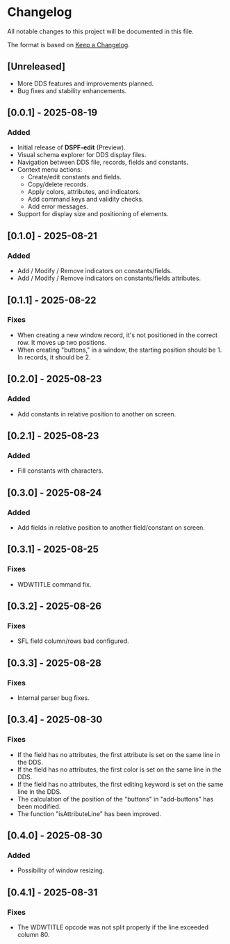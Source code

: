 # Changelog
All notable changes to this project will be documented in this file.

The format is based on [Keep a Changelog](https://keepachangelog.com/en/1.0.0/).

## [Unreleased]

- More DDS features and improvements planned.
- Bug fixes and stability enhancements.

## [0.0.1] - 2025-08-19
### Added
- Initial release of **DSPF-edit** (Preview).
- Visual schema explorer for DDS display files.
- Navigation between DDS file, records, fields and constants.
- Context menu actions:
  - Create/edit constants and fields.
  - Copy/delete records.
  - Apply colors, attributes, and indicators.
  - Add command keys and validity checks.
  - Add error messages.
- Support for display size and positioning of elements.

## [0.1.0] - 2025-08-21
### Added
- Add / Modify / Remove indicators on constants/fields.
- Add / Modify / Remove indicators on constants/fields attributes.

## [0.1.1] - 2025-08-22
### Fixes
- When creating a new window record, it's not positioned in the correct row. It moves up two positions.
- When creating "buttons," in a window, the starting position should be 1. In records, it should be 2. 

## [0.2.0] - 2025-08-23
### Added
- Add constants in relative position to another on screen.

## [0.2.1] - 2025-08-23
### Added
- Fill constants with characters.

## [0.3.0] - 2025-08-24
### Added
- Add fields in relative position to another field/constant on screen.

## [0.3.1] - 2025-08-25
### Fixes
- WDWTITLE command fix.

## [0.3.2] - 2025-08-26
### Fixes
- SFL field column/rows bad configured.

## [0.3.3] - 2025-08-28
### Fixes
- Internal parser bug fixes.

## [0.3.4] - 2025-08-30
### Fixes
- If the field has no attributes, the first attribute is set on the same line in the DDS.
- If the field has no attributes, the first color is set on the same line in the DDS.
- If the field has no attributes, the first editing keyword is set on the same line in the DDS.
- The calculation of the position of the "buttons" in "add-buttons" has been modified.
- The function "isAttributeLine" has been improved.

## [0.4.0] - 2025-08-30
### Added
- Possibility of window resizing.

## [0.4.1] - 2025-08-31
### Fixes
- The WDWTITLE opcode was not split properly if the line exceeded column 80.